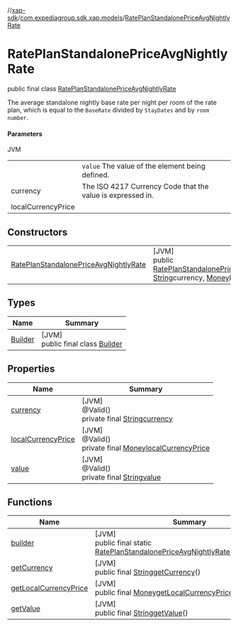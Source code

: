 //[xap-sdk](../../../index.md)/[com.expediagroup.sdk.xap.models](../index.md)/[RatePlanStandalonePriceAvgNightlyRate](index.md)

# RatePlanStandalonePriceAvgNightlyRate

public final class [RatePlanStandalonePriceAvgNightlyRate](index.md)

The average standalone nightly base rate per night per room of the rate plan, which is equal to the `BaseRate` divided by `StayDates` and by `room number`.

#### Parameters

JVM

| | |
|---|---|
|  | `value` The value of the element being defined. |
| currency | The ISO 4217 Currency Code that the value is expressed in. |
| localCurrencyPrice |

## Constructors

| | |
|---|---|
| [RatePlanStandalonePriceAvgNightlyRate](-rate-plan-standalone-price-avg-nightly-rate.md) | [JVM]<br>public [RatePlanStandalonePriceAvgNightlyRate](index.md)[RatePlanStandalonePriceAvgNightlyRate](-rate-plan-standalone-price-avg-nightly-rate.md)([String](https://docs.oracle.com/javase/8/docs/api/java/lang/String.html)value, [String](https://docs.oracle.com/javase/8/docs/api/java/lang/String.html)currency, [Money](../-money/index.md)localCurrencyPrice) |

## Types

| Name | Summary |
|---|---|
| [Builder](-builder/index.md) | [JVM]<br>public final class [Builder](-builder/index.md) |

## Properties

| Name | Summary |
|---|---|
| [currency](index.md#-1145825289%2FProperties%2F699445674) | [JVM]<br>@Valid()<br>private final [String](https://docs.oracle.com/javase/8/docs/api/java/lang/String.html)[currency](index.md#-1145825289%2FProperties%2F699445674) |
| [localCurrencyPrice](index.md#2081888187%2FProperties%2F699445674) | [JVM]<br>@Valid()<br>private final [Money](../-money/index.md)[localCurrencyPrice](index.md#2081888187%2FProperties%2F699445674) |
| [value](index.md#1908100129%2FProperties%2F699445674) | [JVM]<br>@Valid()<br>private final [String](https://docs.oracle.com/javase/8/docs/api/java/lang/String.html)[value](index.md#1908100129%2FProperties%2F699445674) |

## Functions

| Name | Summary |
|---|---|
| [builder](builder.md) | [JVM]<br>public final static [RatePlanStandalonePriceAvgNightlyRate.Builder](-builder/index.md)[builder](builder.md)() |
| [getCurrency](get-currency.md) | [JVM]<br>public final [String](https://docs.oracle.com/javase/8/docs/api/java/lang/String.html)[getCurrency](get-currency.md)() |
| [getLocalCurrencyPrice](get-local-currency-price.md) | [JVM]<br>public final [Money](../-money/index.md)[getLocalCurrencyPrice](get-local-currency-price.md)() |
| [getValue](get-value.md) | [JVM]<br>public final [String](https://docs.oracle.com/javase/8/docs/api/java/lang/String.html)[getValue](get-value.md)() |
